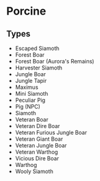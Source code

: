 # Porcine
## Types
* Escaped Siamoth
* Forest Boar
* Forest Boar (Aurora's Remains)
* Harvester Siamoth
* Jungle Boar
* Jungle Tapir
* Maximus
* Mini Siamoth
* Peculiar Pig
* Pig (NPC)
* Siamoth
* Veteran Boar
* Veteran Dire Boar
* Veteran Furious Jungle Boar
* Veteran Giant Boar
* Veteran Jungle Boar
* Veteran Warthog
* Vicious Dire Boar
* Warthog
* Wooly Siamoth

